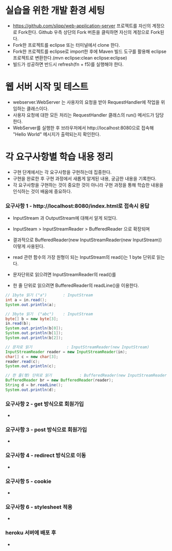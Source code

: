 # 실습을 위한 개발 환경 세팅
* https://github.com/slipp/web-application-server 프로젝트를 자신의 계정으로 Fork한다. Github 우측 상단의 Fork 버튼을 클릭하면 자신의 계정으로 Fork된다.
* Fork한 프로젝트를 eclipse 또는 터미널에서 clone 한다.
* Fork한 프로젝트를 eclipse로 import한 후에 Maven 빌드 도구를 활용해 eclipse 프로젝트로 변환한다.(mvn eclipse:clean eclipse:eclipse)
* 빌드가 성공하면 반드시 refresh(fn + f5)를 실행해야 한다.

# 웹 서버 시작 및 테스트
* webserver.WebServer 는 사용자의 요청을 받아 RequestHandler에 작업을 위임하는 클래스이다.
* 사용자 요청에 대한 모든 처리는 RequestHandler 클래스의 run() 메서드가 담당한다.
* WebServer를 실행한 후 브라우저에서 http://localhost:8080으로 접속해 "Hello World" 메시지가 출력되는지 확인한다.

# 각 요구사항별 학습 내용 정리
* 구현 단계에서는 각 요구사항을 구현하는데 집중한다. 
* 구현을 완료한 후 구현 과정에서 새롭게 알게된 내용, 궁금한 내용을 기록한다.
* 각 요구사항을 구현하는 것이 중요한 것이 아니라 구현 과정을 통해 학습한 내용을 인식하는 것이 배움에 중요하다. 

### 요구사항 1 - http://localhost:8080/index.html로 접속시 응답
* InputStream 과 OutputStream에 대해서 알게 되었다.
* InputSteam > InputStreamReader > BufferedReader 으로 확장되며
* 결과적으로 BufferedReader(new InputStreamReader(new InputStream)) 이렇게 사용된다.

* read 관련 함수의 가장 원형이 되는 InputStream의 read()는 1 byte 단위로 읽는다.
* 문자단위로 읽으려면 InputStreamReader의 read()를
* 한 줄 단위로 읽으려면 BufferedReader의 readLine()을 이용한다.

```java
// 1byte 읽기 ("a")		: InputStream
int a = in.read();
System.out.println(a);

// 3byte 읽기	 ("abc")	: InputStream
byte[] b = new byte[3];
in.read(b);
System.out.println(b[0]);
System.out.println(b[1]);
System.out.println(b[2]);

// 문자로 읽기				: InputStreamReader(new InputStream)
InputStreamReader reader = new InputStreamReader(in);
char[] c = new char[3];
reader.read(c);
System.out.println(c);

// 한 줄(행) 단위로 읽기			: BufferedReader(new InputStreamReader(new InputStream))
BufferedReader br = new BufferedReader(reader);
String d = br.readLine();
System.out.println(d);
```

### 요구사항 2 - get 방식으로 회원가입
* 

### 요구사항 3 - post 방식으로 회원가입
* 

### 요구사항 4 - redirect 방식으로 이동
* 

### 요구사항 5 - cookie
* 

### 요구사항 6 - stylesheet 적용
* 

### heroku 서버에 배포 후
* 
